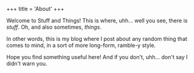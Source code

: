 +++
title = 'About'
+++

Welcome to Stuff and Things! This is where, uhh... well you see, there is *stuff*. Oh, and also sometimes, *things*.

In other words, this is my blog where I post about any random thing that comes to mind, in a sort of more long-form, ramble-y style.

Hope you find something useful here! And if you don't, uhh... don't say I didn't warn you.
